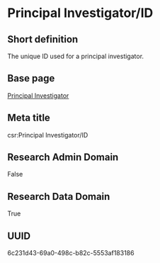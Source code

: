 # Principal Investigator/ID
## Short definition
The unique ID used for a principal investigator.
## Base page
[Principal Investigator](https://github.com/EuroCRIS/CASRAI-Dictionairies/blob/main/Objects/Principal%20Investigator.md)
## Meta title
csr:Principal Investigator/ID
## Research Admin Domain
False
## Research Data Domain
True
## UUID
6c231d43-69a0-498c-b82c-5553af183186
